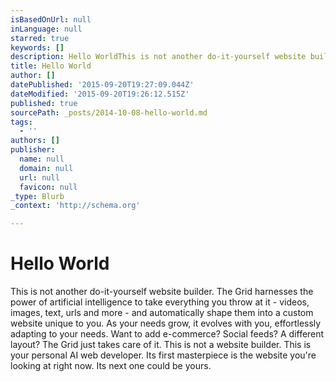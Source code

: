 ```yaml
---
isBasedOnUrl: null
inLanguage: null
starred: true
keywords: []
description: Hello WorldThis is not another do-it-yourself website builder. The Grid harnesses the power of artificial intelligence to take everything you throw at it - vid
title: Hello World
author: []
datePublished: '2015-09-20T19:27:09.044Z'
dateModified: '2015-09-20T19:26:12.515Z'
published: true
sourcePath: _posts/2014-10-08-hello-world.md
tags:
  - ''
authors: []
publisher:
  name: null
  domain: null
  url: null
  favicon: null
_type: Blurb
_context: 'http://schema.org'

---
```

# Hello World

This is not another do-it-yourself website builder. The Grid harnesses the power of artificial intelligence to take everything you throw at it - videos, images, text, urls and more - and automatically shape them into a custom website unique to you. As your needs grow, it evolves with you, effortlessly adapting to your needs. Want to add e-commerce? Social feeds? A different layout? The Grid just takes care of it. This is not a website builder. This is your personal AI web developer. Its first masterpiece is the website you're looking at right now. Its next one could be yours.